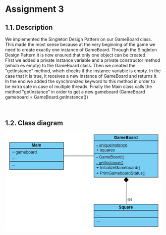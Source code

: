 # Assignment 3 <br/>
## 1.1. Description <br/>
We implemented the Singleton Design Pattern on our GameBoard class. This made the most sense because at the very beginning of the game we need to create exactly one instance of GameBoard. Through the Singleton Design Pattern it is now ensured that only one object can be created.<br/>
First we added a private instance variable and a private constructor method (which es empty) to the GameBoard class. Then we created the "getInstance" method, which checks if the instance variable is empty. In the case that it is true, it receives a new instance of GameBoard and returns it. In the end we added the synchronized keyword to this method in order to be extra safe in case of multiple threads. Finally the Main class calls the method "getInstance" in order to get a new gameboard (GameBoard gameboard = GameBoard.getInstance())<br/><br/><br/>
## 1.2. Class diagram <br/>
![class_diagram_singleton](https://github.com/davebasler/BINF4241-group-16-/blob/master/Assignment%203/class_diagram_singleton.PNG)

